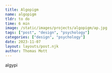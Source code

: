 ```yaml
---
title: Algopigm
name: algopigm
tldr: to do
time: 6 min
image: /static/images/projects/algopigm/ap.jpg
tags: ["post", "design", "psychology"]
categories: ["design", "psychology"]
date: 2023-11-07
layout: layouts/post.njk
author: Thomas Mott
---
```


algypi
